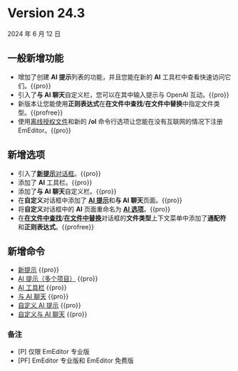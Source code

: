 # Version 24.3

2024 年 6 月 12 日

## 一般新增功能

- 增加了创建 **AI 提示**列表的功能，并且您能在新的 **AI** 工具栏中查看快速访问它们。{{pro}}
- 引入了**与 AI 聊天**自定义栏，您可以在其中输入提示与 OpenAI 互动。{{pro}}
- 新版本让您能使用**正则表达式**在**在文件中查找**/**在文件中替换**中指定文件类型。{{profree}}
- 使用[离线授权文件](../howto/offline_registration/index)和新的 **/ol** 命令行选项让您能在没有互联网的情况下注册 EmEditor。{{pro}}

## 新增选项

- 引入了[**新提示**对话框](../dlg/new_prompt/index)。{{pro}}
- 添加了 **AI** 工具栏。{{pro}}
- 添加了**与 AI 聊天**自定义栏。{{pro}}
- 在**自定义**对话框中添加了 [**AI 提示**](../dlg/customize/ai_list/index)和**与 AI 聊天**页面。{{pro}}
- 将**自定义**对话框中的 **AI** 页面重命名为 [**AI 选项**](../dlg/customize/ai/index)。{{pro}}
- 在[**在文件中查找**](../dlg/find_in_files/index)/[**在文件中替换**](../dlg/replace_in_files/index)对话框的**文件类型**上下文菜单中添加了**通配符**和**正则表达式**。{{profree}}

## 新增命令

- [新提示](../cmd/ai/new_prompt) {{pro}}
- [AI 提示（多个项目）](../cmd/ai/ai_item1) {{pro}}
- [AI 工具栏](../cmd/ai/show_ai_bar) {{pro}}
- [与 AI 聊天](../cmd/ai/view_chat_ai) {{pro}}
- [自定义 AI 提示](../cmd/ai/customize_ai_list) {{pro}}
- [自定义与 AI 聊天](../cmd/ai/customize_chat_ai) {{pro}}

### 备注

- \[P\] 仅限 EmEditor 专业版
- \[PF\] EmEditor 专业版和 EmEditor 免费版
